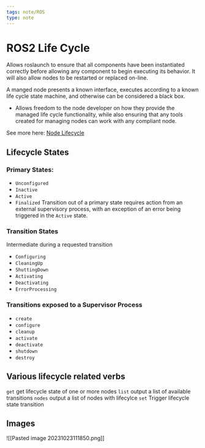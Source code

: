 ```yaml
---
tags: note/ROS
type: note
---
```

# ROS2 Life Cycle
Allows roslaunch to ensure that all components have been instantiated correctly before allowing any component to begin executing its behavior. It will also allow nodes to be restarted or replaced on-line.

A manged node presents a known interface, executes according to a known life cycle state machine, and otherwise can be considered a black box. 
- Allows freedom to the node developer on how they provide the managed life cycle functionality, while also ensuring that any tools created for managing nodes can work with any compliant node.

See more here: [Node Lifecycle](https://design.ros2.org/articles/node_lifecycle.html)

## Lifecycle States
### Primary States:
- `Unconfigured`
- `Inactive`
- `Active`
- `Finalized`
Transition out of a primary state requires action from an external supervisory process, with an exception of an error being triggered in the `Active` state.

### Transition States
Intermediate during a requested transition
- `Configuring`
- `CleaningUp`
- `ShuttingDown`
- `Activating`
- `Deactivating`
- `ErrorProcessing`

### Transitions exposed to a Supervisor Process
- `create`
- `configure`
- `cleanup`
- `activate`
- `deactivate`
- `shutdown`
- `destroy`

## Various lifecycle related verbs
`get` get lifecycle state of one or more nodes
`list` output a list of available transitions
`nodes` output a list of nodes with lifecylce
`set` Trigger lifecycle state transition



## Images
![[Pasted image 20231023111850.png]]